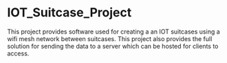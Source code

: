 # IOT_Suitcase_Project
This project provides software used for creating a an IOT suitcases using a wifi mesh network between suitcases.  This project also provides the full solution for sending the data to a server which can be hosted for clients to access.
